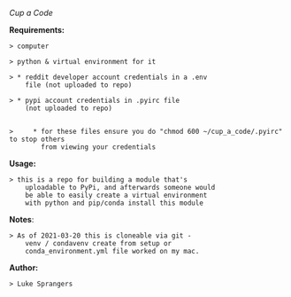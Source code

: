 _Cup a Code_

**Requirements:**

    > computer
    
    > python & virtual environment for it
        
    > * reddit developer account credentials in a .env 
        file (not uploaded to repo)
        
    > * pypi account credentials in .pyirc file 
        (not uploaded to repo)
    
        
    >     * for these files ensure you do "chmod 600 ~/cup_a_code/.pyirc" to stop others
            from viewing your credentials
**Usage:** 

    > this is a repo for building a module that's 
        uploadable to PyPi, and afterwards someone would 
        be able to easily create a virtual environment 
        with python and pip/conda install this module

**Notes**: 

    > As of 2021-03-20 this is cloneable via git - 
        venv / condavenv create from setup or 
        conda_environment.yml file worked on my mac. 

**Author:**

    > Luke Sprangers
